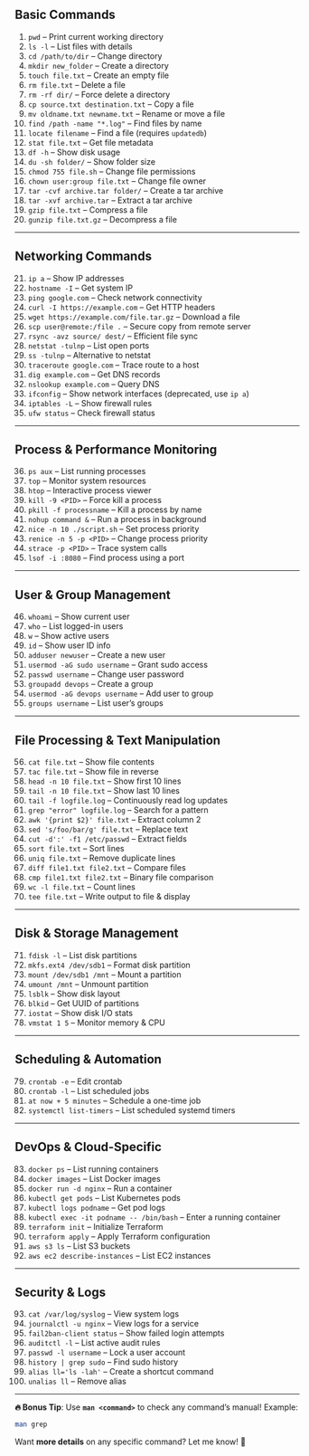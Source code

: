
## **Basic Commands**

1. `pwd` – Print current working directory
2. `ls -l` – List files with details
3. `cd /path/to/dir` – Change directory
4. `mkdir new_folder` – Create a directory
5. `touch file.txt` – Create an empty file
6. `rm file.txt` – Delete a file
7. `rm -rf dir/` – Force delete a directory
8. `cp source.txt destination.txt` – Copy a file
9. `mv oldname.txt newname.txt` – Rename or move a file
10. `find /path -name "*.log"` – Find files by name
11. `locate filename` – Find a file (requires `updatedb`)
12. `stat file.txt` – Get file metadata
13. `df -h` – Show disk usage
14. `du -sh folder/` – Show folder size
15. `chmod 755 file.sh` – Change file permissions
16. `chown user:group file.txt` – Change file owner
17. `tar -cvf archive.tar folder/` – Create a tar archive
18. `tar -xvf archive.tar` – Extract a tar archive
19. `gzip file.txt` – Compress a file
20. `gunzip file.txt.gz` – Decompress a file

---

## **Networking Commands**

21. `ip a` – Show IP addresses
22. `hostname -I` – Get system IP
23. `ping google.com` – Check network connectivity
24. `curl -I https://example.com` – Get HTTP headers
25. `wget https://example.com/file.tar.gz` – Download a file
26. `scp user@remote:/file .` – Secure copy from remote server
27. `rsync -avz source/ dest/` – Efficient file sync
28. `netstat -tulnp` – List open ports
29. `ss -tulnp` – Alternative to netstat
30. `traceroute google.com` – Trace route to a host
31. `dig example.com` – Get DNS records
32. `nslookup example.com` – Query DNS
33. `ifconfig` – Show network interfaces (deprecated, use `ip a`)
34. `iptables -L` – Show firewall rules
35. `ufw status` – Check firewall status

---

## **Process & Performance Monitoring**

36. `ps aux` – List running processes
37. `top` – Monitor system resources
38. `htop` – Interactive process viewer
39. `kill -9 <PID>` – Force kill a process
40. `pkill -f processname` – Kill a process by name
41. `nohup command &` – Run a process in background
42. `nice -n 10 ./script.sh` – Set process priority
43. `renice -n 5 -p <PID>` – Change process priority
44. `strace -p <PID>` – Trace system calls
45. `lsof -i :8080` – Find process using a port

---

## **User & Group Management**

46. `whoami` – Show current user
47. `who` – List logged-in users
48. `w` – Show active users
49. `id` – Show user ID info
50. `adduser newuser` – Create a new user
51. `usermod -aG sudo username` – Grant sudo access
52. `passwd username` – Change user password
53. `groupadd devops` – Create a group
54. `usermod -aG devops username` – Add user to group
55. `groups username` – List user’s groups

---

## **File Processing & Text Manipulation**

56. `cat file.txt` – Show file contents
57. `tac file.txt` – Show file in reverse
58. `head -n 10 file.txt` – Show first 10 lines
59. `tail -n 10 file.txt` – Show last 10 lines
60. `tail -f logfile.log` – Continuously read log updates
61. `grep "error" logfile.log` – Search for a pattern
62. `awk '{print $2}' file.txt` – Extract column 2
63. `sed 's/foo/bar/g' file.txt` – Replace text
64. `cut -d':' -f1 /etc/passwd` – Extract fields
65. `sort file.txt` – Sort lines
66. `uniq file.txt` – Remove duplicate lines
67. `diff file1.txt file2.txt` – Compare files
68. `cmp file1.txt file2.txt` – Binary file comparison
69. `wc -l file.txt` – Count lines
70. `tee file.txt` – Write output to file & display

---

## **Disk & Storage Management**

71. `fdisk -l` – List disk partitions
72. `mkfs.ext4 /dev/sdb1` – Format disk partition
73. `mount /dev/sdb1 /mnt` – Mount a partition
74. `umount /mnt` – Unmount partition
75. `lsblk` – Show disk layout
76. `blkid` – Get UUID of partitions
77. `iostat` – Show disk I/O stats
78. `vmstat 1 5` – Monitor memory & CPU

---

## **Scheduling & Automation**

79. `crontab -e` – Edit crontab
80. `crontab -l` – List scheduled jobs
81. `at now + 5 minutes` – Schedule a one-time job
82. `systemctl list-timers` – List scheduled systemd timers

---

## **DevOps & Cloud-Specific**

83. `docker ps` – List running containers
84. `docker images` – List Docker images
85. `docker run -d nginx` – Run a container
86. `kubectl get pods` – List Kubernetes pods
87. `kubectl logs podname` – Get pod logs
88. `kubectl exec -it podname -- /bin/bash` – Enter a running container
89. `terraform init` – Initialize Terraform
90. `terraform apply` – Apply Terraform configuration
91. `aws s3 ls` – List S3 buckets
92. `aws ec2 describe-instances` – List EC2 instances

---

## **Security & Logs**

93. `cat /var/log/syslog` – View system logs
94. `journalctl -u nginx` – View logs for a service
95. `fail2ban-client status` – Show failed login attempts
96. `auditctl -l` – List active audit rules
97. `passwd -l username` – Lock a user account
98. `history | grep sudo` – Find sudo history
99. `alias ll='ls -lah'` – Create a shortcut command
100. `unalias ll` – Remove alias

---

**🔥 Bonus Tip**:
Use **`man <command>`** to check any command’s manual! Example:

```bash
man grep
```

Want **more details** on any specific command? Let me know! 🚀
